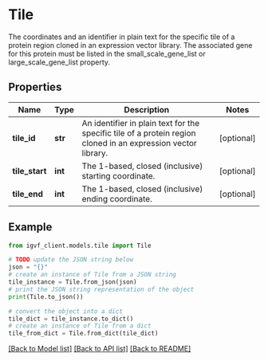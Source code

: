 # Tile

The coordinates and an identifier in plain text for the specific tile of a protein region cloned in an expression vector library. The associated gene for this protein must be listed in the small_scale_gene_list or large_scale_gene_list property.

## Properties

Name | Type | Description | Notes
------------ | ------------- | ------------- | -------------
**tile_id** | **str** | An identifier in plain text for the specific tile of a protein region cloned in an expression vector library. | [optional] 
**tile_start** | **int** | The 1-based, closed (inclusive) starting coordinate. | [optional] 
**tile_end** | **int** | The 1-based, closed (inclusive) ending coordinate. | [optional] 

## Example

```python
from igvf_client.models.tile import Tile

# TODO update the JSON string below
json = "{}"
# create an instance of Tile from a JSON string
tile_instance = Tile.from_json(json)
# print the JSON string representation of the object
print(Tile.to_json())

# convert the object into a dict
tile_dict = tile_instance.to_dict()
# create an instance of Tile from a dict
tile_from_dict = Tile.from_dict(tile_dict)
```
[[Back to Model list]](../README.md#documentation-for-models) [[Back to API list]](../README.md#documentation-for-api-endpoints) [[Back to README]](../README.md)


